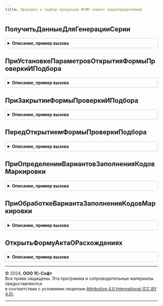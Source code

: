 ```yaml
---
title: Проверка и подбор продукции ИСМП клиент переопределяемый
---
```



## ПолучитьДанныеДляГенерацииСерии
<details style="margin: 1em 0; padding: 0.5em; border: 1px solid #ccc; border-radius: 6px;">

<summary style="font-weight: bold; cursor: pointer;">Описание, пример вызова</summary>

```bsl

// Формирует структуру, массив которых в дальнейшем будет передан в процедуру генерации серий.
//
// Параметры:
//  * ДанныеДляГенерацииСерии - Структура - Описание:
//  ** Номенклатура - ОпределяемыйТип.Номенклатура - Номенклатура, для которой будет генерироваться серия.
//  ** Серия        - ОпределяемыйТип.СерияНоменклатуры - В данное значение будет записана сгенерированная серия.
//  ** ЕстьОшибка   - Булево - Будет установлено в Истина, если по каким то причинам серия сгенерирована не будет.
//  ** ТекстОшибки  - Строка - причина, по которой серия не генерировалась.
//  ** МРЦ          - Число - только для табачной продукции, максимальная розничная цена.
//  * ВидМаркируемойПродукции - ПеречислениеСсылка.ВидыПродукцииИС - вид маркируемой продукции, для которой получается структура данных
Процедура ПолучитьДанныеДляГенерацииСерии(ДанныеДляГенерацииСерии, ВидМаркируемойПродукции) Экспорт
```

Пример вызова
```bsl
ПроверкаИПодборПродукцииИСМПКлиентПереопределяемый.ПолучитьДанныеДляГенерацииСерии(ДанныеДляГенерацииСерии, ВидМаркируемойПродукции) 
```
</details>

## ПриУстановкеПараметровОткрытияФормыПроверкиИПодбора
<details style="margin: 1em 0; padding: 0.5em; border: 1px solid #ccc; border-radius: 6px;">

<summary style="font-weight: bold; cursor: pointer;">Описание, пример вызова</summary>

```bsl

// Заполняет специфичные параметры открытия форм проверки и подбора маркируемой продукции в зависимости от точки вызова
//
// Параметры:
//  Форма - ФормаКлиентскогоПриложения - форма из которой происходит открытие формы проверки и подбора
//  Параметры - (См. ПроверкаИПодборПродукцииИСМПКлиент.ПараметрыОткрытияФормыПроверкиИПодбора)
//
Процедура ПриУстановкеПараметровОткрытияФормыПроверкиИПодбора(Форма, Параметры) Экспорт
```

Пример вызова
```bsl
ПроверкаИПодборПродукцииИСМПКлиентПереопределяемый.ПриУстановкеПараметровОткрытияФормыПроверкиИПодбора(Форма, Параметры) 
```
</details>

## ПриЗакрытииФормыПроверкиИПодбора
<details style="margin: 1em 0; padding: 0.5em; border: 1px solid #ccc; border-radius: 6px;">

<summary style="font-weight: bold; cursor: pointer;">Описание, пример вызова</summary>

```bsl

// Выполняет специфичные действия после закрытия форм проверки и подбора маркируемой продукции в зависимости от точки вызова
//
// Параметры:
//  РезультатЗакрытия - Произвольный - результат закрытия формы проверки и подбора
//  ДополнительныеПараметры - Структура с реквизитом Форма (управляемая форма из которой происходил вызов)
//
Процедура ПриЗакрытииФормыПроверкиИПодбора(РезультатЗакрытия, ДополнительныеПараметры) Экспорт
```

Пример вызова
```bsl
ПроверкаИПодборПродукцииИСМПКлиентПереопределяемый.ПриЗакрытииФормыПроверкиИПодбора(РезультатЗакрытия, ДополнительныеПараметры) 
```
</details>

## ПередОткрытиемФормыПроверкиПодбора
<details style="margin: 1em 0; padding: 0.5em; border: 1px solid #ccc; border-radius: 6px;">

<summary style="font-weight: bold; cursor: pointer;">Описание, пример вызова</summary>

```bsl

// Выполняет специфичные действия перед открытием форм проверки и подбора маркируемой продукции в зависимости от точки вызова
//
// Параметры:
//  Форма - ФормаКлиентскогоПриложения       - форма из которой происходит открытие формы проверки и подбора
//  ПараметрыОткрытияФормыПроверки - Структура - параметры открытия формы проверки и подбора для формы-источника
//  ПараметрыФормыПроверки         - Структура - подготовленные параметры открытия формы проверки и подбора
//  Отказ                          - Булево    - отказ от открытия формы
//
Процедура ПередОткрытиемФормыПроверкиПодбора(Форма, ПараметрыОткрытияФормыПроверки, ПараметрыФормыПроверки, Отказ) Экспорт
```

Пример вызова
```bsl
ПроверкаИПодборПродукцииИСМПКлиентПереопределяемый.ПередОткрытиемФормыПроверкиПодбора(Форма, ПараметрыОткрытияФормыПроверки, ПараметрыФормыПроверки, Отказ) 
```
</details>

## ПриОпределенииВариантовЗаполненияКодовМаркировки
<details style="margin: 1em 0; padding: 0.5em; border: 1px solid #ccc; border-radius: 6px;">

<summary style="font-weight: bold; cursor: pointer;">Описание, пример вызова</summary>

```bsl

// Добавляет возвможные варианты заполнения
// Параметры:
// Форма - ФормаКлиентскогоПриложения:
//	*ПроверкаНеПоДокументу - Булево
//	*РазрешитьЗагрузкуПоОрдерам - Булево
// ВариантыЗаполнения - СписокЗначений из Строка - возвращаемое значение
Процедура ПриОпределенииВариантовЗаполненияКодовМаркировки(Форма, ВариантыЗаполнения) Экспорт
```

Пример вызова
```bsl
ПроверкаИПодборПродукцииИСМПКлиентПереопределяемый.ПриОпределенииВариантовЗаполненияКодовМаркировки(Форма, ВариантыЗаполнения) 
```
</details>

## ПриОбработкеВариантаЗаполненияКодовМаркировки
<details style="margin: 1em 0; padding: 0.5em; border: 1px solid #ccc; border-radius: 6px;">

<summary style="font-weight: bold; cursor: pointer;">Описание, пример вызова</summary>

```bsl

// Параметры:
// Форма - ФормаКлиентскогоПриложения:
// ВариантЗаполнения - Строка
// ПараметрыОбработкиТСД - Структура
Процедура ПриОбработкеВариантаЗаполненияКодовМаркировки(Форма, ВариантЗаполнения, ПараметрыОбработкиТСД) Экспорт
```

Пример вызова
```bsl
ПроверкаИПодборПродукцииИСМПКлиентПереопределяемый.ПриОбработкеВариантаЗаполненияКодовМаркировки(Форма, ВариантЗаполнения, ПараметрыОбработкиТСД) 
```
</details>

## ОткрытьФормуАктаОРасхождениях
<details style="margin: 1em 0; padding: 0.5em; border: 1px solid #ccc; border-radius: 6px;">

<summary style="font-weight: bold; cursor: pointer;">Описание, пример вызова</summary>

```bsl

Процедура ОткрытьФормуАктаОРасхождениях(ДокументСсылка, ВладелецФормы) Экспорт
```

Пример вызова
```bsl
ПроверкаИПодборПродукцииИСМПКлиентПереопределяемый.ОткрытьФормуАктаОРасхождениях(ДокументСсылка, ВладелецФормы) 
```
</details>

---

© 2024, **ООО 1С-Софт**  
Все права защищены. Эта программа и сопроводительные материалы предоставляются  
в соответствии с условиями лицензии [Attribution 4.0 International (CC BY 4.0)](https://creativecommons.org/licenses/by/4.0/legalcode).

---

